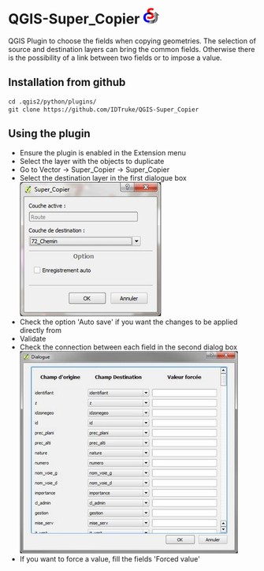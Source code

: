 QGIS-Super\_Copier ![icone](icon.png "Super\_Copier")
=================
QGIS Plugin to choose the fields when copying geometries.
The selection of source and destination layers can bring the common fields.
Otherwise there is the possibility of a link between two fields or to impose a value.

Installation from github
-------------------------------

    cd .qgis2/python/plugins/
    git clone https://github.com/IDTruke/QGIS-Super_Copier

Using the plugin
---------------------

* Ensure the plugin is enabled in the Extension menu
* Select the layer with the objects to duplicate
* Go to Vector -> Super\_Copier -> Super\_Copier
* Select the destination layer in the first dialogue box
![Dialog1](img/dialog1.jpg)
* Check the option 'Auto save' if you want the changes to be applied directly from
* Validate
* Check the connection between each field in the second dialog box
![Dialog2](img/dialog2.jpg)
* If you want to force a value, fill the fields 'Forced value'

